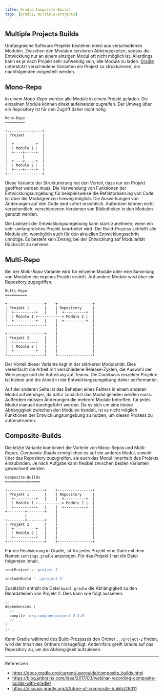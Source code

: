 ```yaml
---
title: Gradle Composite-Builds
tags: [gradle, multiple-projects]
---
```


## Multiple Projects Builds

Umfangreiche Software Projekte bestehen meist aus verschiedenen Modulen. Zwischen den Modulen existieren Abhängigkeiten, sodass die Entwicklung nur an einem einzigen Modul oft nicht möglich ist. Allerdings kann es je nach Projekt sehr aufwendig sein, alle Module zu laden. [Gradle](https://gradle.org/ "Version 4.7") unterstützt verschiedene Varianten ein Projekt zu strukturieren, die nachfolgenden vorgestellt werden.

## Mono-Repo

In einem _Mono-Repo_ werden alle Module in einem Projekt geladen. Die einzelnen Module können direkt aufeinander zugreifen. Der Umweg über ein Repository ist für den Zugriff daher nicht nötig.

    Mono-Repo
    =========

    +----------------+
    | Projekt        |
    |                |
    |  +----------+  |
    |  | Module 1 |  |
    |  +----+-----+  |
    |       |        |
    |  +----v-----+  |
    |  | Module 2 |  |
    |  +----+-----+  |
    +----------------+

Diese Variante der Strukturierung hat den Vorteil, dass nur ein Projekt geöffnet werden muss. Die Verwendung von Funktionen der Entwicklungsumgebung für beispielsweise die Refaktorisierung von Code ist über die Modulgrenzen hinweg möglich. Die Auswirkungen von Änderungen auf den Code sind sofort ersichtlich. Außerdem können nicht versehentlich, verschiedenen Versionen von Bibliotheken in den Modulen genutzt werden.

Die Ladezeit der Entwicklungsumgebung kann stark zunehmen, wenn ein sehr umfangreiches Projekt bearbeitet wird. Der Build-Prozess schließt alle Module ein, womöglich auch für den aktuellen Entwicklungsschritt unnötige. Es besteht kein Zwang, bei der Entwicklung auf Modularität Rücksicht zu nehmen.

## Multi-Repo

Bei der _Multi-Repo_ Variante wird für einzelne Module oder eine Sammlung von Modulen ein eigenes Projekt erstellt. Auf andere Module wird über ein Repository zugegriffen.

    Multi-Repo
    ==========

    +-----------------+    +----------------+
    | Projekt 1       |    | Repository     |
    |  +----------+   |    |  +----------+  |
    |  | Module 1 +-----------> Module 2 |  |
    |  +----------+   |    |  +----------+  |
    +-----------------+    |                |
                           |                |
    +-----------------+    |                |
    | Projekt 2       |    |                |
    |  +----------+   |    |                |
    |  | Module 2 |   |    |                |
    |  +----------+   |    |                |
    +-----------------+    +----------------+

Der Vorteil dieser Variante liegt in der stärkeren Modularität. Dies vereinfacht die Arbeit mit verschiedene Release-Zyklen, die Auswahl der Werkzeuge und die Aufteilung auf Teams. Die Codebasis einzelner Projekte ist kleiner und die Arbeit in der Entwicklungsumgebung daher performanter.

Auf der anderen Seite ist das Beheben eines Fehlers in einem anderen Modul aufwendiger, da dafür zunächst das Modul geladen werden muss. Außerdem müssen Änderungen die mehrere Module betreffen, für jedes Modul manuell durchgeführt werden. Da es sich um eine binäre Abhängigkeit zwischen den Modulen handelt, ist es nicht möglich Funktionen der Entwicklungsumgebung zu nutzen, um diesen Prozess zu automatisieren.

## Composite-Builds

Die letzte Variante kombiniert die Vorteile von Mono-Repos und Multi-Repos. _Composite-Builds_ ermöglichen es auf ein anderes Modul, sowohl über das Repository zuzugreifen, als auch das Modul innerhalb des Projekts einzubinden. Je nach Aufgabe kann flexibel zwischen beiden Varianten gewechselt werden.

    Composite-Builds
    ================

    +-----------------+    +----------------+
    | Projekt 1       |    | Repository     |
    |  +----------+   |    |  +----------+  |
    |  | Module 1 +-----------> Module 2 |  |
    |  +----------+   |    |  +----------+  |
    +--------+--------+    |                |
             |             |                |
    +--------v--------+    |                |
    | Projekt 2       |    |                |
    |  +----------+   |    |                |
    |  | Module 2 |   |    |                |
    |  +----------+   |    |                |
    +-----------------+    +----------------+

Für die Realisierung in Gradle, ist für jedes Projekt eine Datei mit dem Namen `settings.gradle` anzulegen. Für das _Projekt 1_ hat die Datei folgenden Inhalt.

```groovy
rootProject = 'project-1'

includeBuild '../project-2'
```

Zusätzlich enthält die Datei `buidl.gradle` die Abhängigkeit zu den Binärdateinen von Projekt 2. Dies kann wie folgt aussehen.

```groovy
// ...
dependencies {
  // ...
  compile 'org.company:project-2:1.0'
  // ...
}
// ...
```

Kann Gradle während des Build-Prozesses den Ordner `../project-2` finden, wird der Inhalt des Ordners hinzugefügt. Andernfalls greift Gradle auf das Repository zu, um die Abhängigkeit aufzulösen.

* * *

Referenzen

-   <https://docs.gradle.org/current/userguide/composite_builds.html>
-   <https://blog.jetbrains.com/idea/2017/03/webinar-recording-composite-builds-with-gradle/>
-   <https://discuss.gradle.org/t/future-of-composite-builds/26311>
